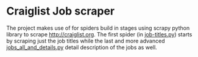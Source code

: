# Craiglist Job scraper

The project makes use of for spiders build in stages using scrapy python library to scrape
http://craiglist.org. The first spider (in [job-titles.py](craiglist/spiders/jobs-titles.py)) starts
by scraping just the job titles while the last and more advanced [jobs_all_and_details.py](craiglist/spiders/jobs_all_and_details.py)
detail description of the jobs as well.  
